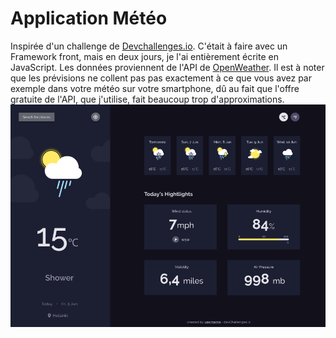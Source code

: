 
<h1 >Application Météo</h1>

<div >
   Inspirée d'un challenge de <a href="http://devchallenges.io" target="_blank">Devchallenges.io</a>. C'était à faire
    avec un Framework front, mais en deux jours, je l'ai entièrement écrite en JavaScript. Les données proviennent de l'API de <a href ="https://openweathermap.org">OpenWeather</a>. Il est à noter que les prévisions ne collent pas 
   pas exactement à ce que vous avez par exemple dans votre météo sur votre smartphone, dû au fait que l'offre gratuite de l'API,
    que j'utilise, fait beaucoup trop d'approximations.</a>  
</div>


<div>
  <a href = "https://yousoumar.github.io/js-weather-app/"><img src = "images/screenshot.png"></img></a>
  
</div>
